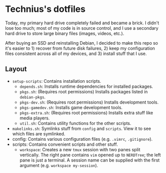 # Technius's dotfiles

Today, my primary hard drive completely failed and became a brick. I didn't lose
too much; most of my code is in source control, and I use a secondary hard drive
to store large binary files (images, videos, etc.).

After buying an SSD and reinstalling Debian, I decided to make this repo so it's
easier to 1) recover from future disk failures, 2) keep my configuration files
consistent across all of my devices, and 3) install stuff that I use.

## Layout
* `setup-scripts`: Contains installation scripts.
  * `depends.sh`: Installs runtime dependencies for installed packages.
  * `pkgs.sh`: (Requires root permissions) Installs packages listed in
    `debian-pkgs`.
  * `pkgs-dev.sh`: (Requires root permissions) Installs development tools.
  * `pkgs-gamedev.sh`: Installs game development tools.
  * `pkgs-extra.sh`: (Requires root permissions) Installs extra stuff like
    media players.
  * `util.sh`: Contains utility functions for the other scripts.
* `makelinks.sh`: Symlinks stuff from `config` and `scripts`. View it to see
  which files are symlinked.
* config: Contains various configuration files (e.g. `.vimrc`,
  `.gitignore`).
* scripts: Contains convenient scripts and other stuff.
  * `workspace`: Creates a new `tmux` session with two panes split vertically. The right
     pane contains `vim` opened up to `NERDTree`; the left pane is just a
     terminal. A session name can be supplied with the first argument (e.g.
     `workspace my-session`).
